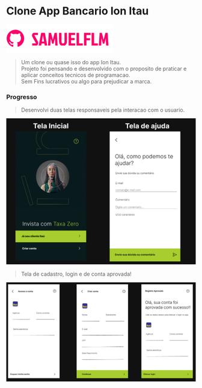 # Clone App Bancario Ion Itau

<!---Esses são exemplos. Veja https://shields.io para outras pessoas ou para personalizar este conjunto de escudos. Você pode querer incluir dependências, status do projeto e informações de licença aqui--->

<img src="doc/img/logo.png" alt="logo_samuelflm">

> Um clone ou quase isso do app Ion Itau.<br>
> Projeto foi pensando e desenvolvido com o proposito de praticar e aplicar conceitos tecnicos de programacao.<br> Sem Fins lucrativos ou algo para prejudicar a marca.

### Progresso

> Desenvolvi duas telas responsaveis pela interacao com o usuario.

<img src="doc/img/interface.png" alt="interface">

> Tela de cadastro, login e de conta aprovada!

<img src="doc/img/interface2.png" alt="interface">